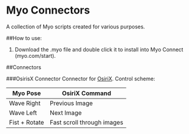 # Myo Connectors

A collection of Myo scripts created for various purposes.

##How to use:
1. Download the .myo file and double click it to install into Myo Connect (myo.com/start). 

##Connectors

###OsirisX Connector
Connector for [OsiriX](http://www.osirix-viewer.com/). Control scheme:

|Myo Pose       | OsiriX Command              |
|---------------|-----------------------------|
|Wave Right     | Previous Image              |
|Wave Left      | Next Image                  |
|Fist + Rotate  | Fast scroll through images  |
